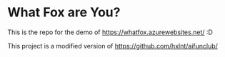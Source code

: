 # What Fox are You?

This is the repo for the demo of https://whatfox.azurewebsites.net/ :D

This project is a modified version of https://github.com/hxlnt/aifunclub/ 
